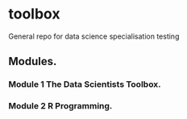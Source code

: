 # toolbox
General repo for data science specialisation testing

## Modules.

### Module 1 The Data Scientists Toolbox.

### Module 2 R Programming.

